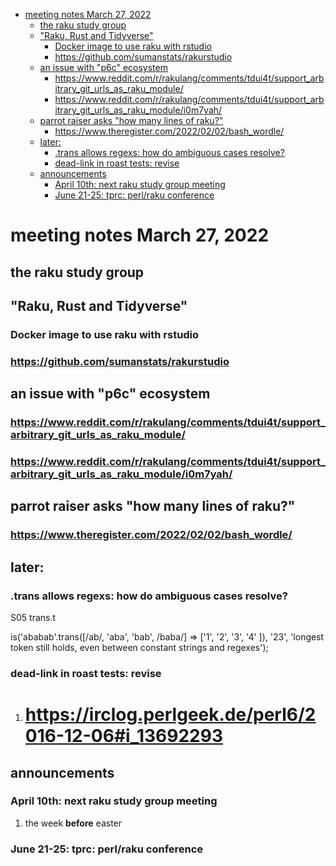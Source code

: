 - [meeting notes March 27, 2022](#org5cdb20c)
  - [the raku study group](#org5b165dc)
  - ["Raku, Rust and Tidyverse"](#org9c3e458)
    - [Docker image to use raku with rstudio](#org67d8975)
    - [<https://github.com/sumanstats/rakurstudio>](#org8f97320)
  - [an issue with "p6c" ecosystem](#org3dfa18e)
    - [<https://www.reddit.com/r/rakulang/comments/tdui4t/support_arbitrary_git_urls_as_raku_module/>](#org04bec1a)
    - [<https://www.reddit.com/r/rakulang/comments/tdui4t/support_arbitrary_git_urls_as_raku_module/i0m7yah/>](#orgb4b79ed)
  - [parrot raiser asks "how many lines of raku?"](#orgb59a4fd)
    - [<https://www.theregister.com/2022/02/02/bash_wordle/>](#orgb1de20d)
  - [later:](#orgd16d255)
    - [.trans allows regexs: how do ambiguous cases resolve?](#org4af29dd)
    - [dead-link in roast tests: revise](#orge4eb888)
  - [announcements](#orgcf1335e)
    - [April 10th: next raku study group meeting](#orgad37e04)
    - [June 21-25: tprc: perl/raku conference](#org74a7751)


<a id="org5cdb20c"></a>

# meeting notes March 27, 2022


<a id="org5b165dc"></a>

## the raku study group


<a id="org9c3e458"></a>

## "Raku, Rust and Tidyverse"


<a id="org67d8975"></a>

### Docker image to use raku with rstudio


<a id="org8f97320"></a>

### <https://github.com/sumanstats/rakurstudio>


<a id="org3dfa18e"></a>

## an issue with "p6c" ecosystem


<a id="org04bec1a"></a>

### <https://www.reddit.com/r/rakulang/comments/tdui4t/support_arbitrary_git_urls_as_raku_module/>


<a id="orgb4b79ed"></a>

### <https://www.reddit.com/r/rakulang/comments/tdui4t/support_arbitrary_git_urls_as_raku_module/i0m7yah/>


<a id="orgb59a4fd"></a>

## parrot raiser asks "how many lines of raku?"


<a id="orgb1de20d"></a>

### <https://www.theregister.com/2022/02/02/bash_wordle/>


<a id="orgd16d255"></a>

## later:


<a id="org4af29dd"></a>

### .trans allows regexs: how do ambiguous cases resolve?

S05 trans.t

is('ababab'.trans([/ab/, 'aba', 'bab', /baba/] => ['1', '2', '3', '4' ]), '23', 'longest token still holds, even between constant strings and regexes');


<a id="orge4eb888"></a>

### dead-link in roast tests: revise

1.  # <https://irclog.perlgeek.de/perl6/2016-12-06#i_13692293>


<a id="orgcf1335e"></a>

## announcements


<a id="orgad37e04"></a>

### April 10th: next raku study group meeting

1.  the week **before** easter


<a id="org74a7751"></a>

### June 21-25: tprc: perl/raku conference
